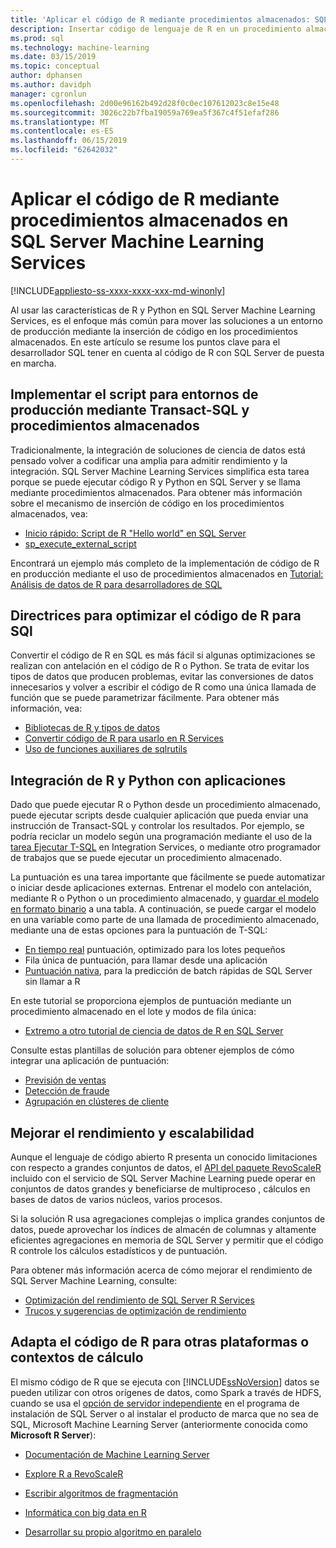 ```yaml
---
title: 'Aplicar el código de R mediante procedimientos almacenados: SQL Server Machine Learning Services'
description: Insertar código de lenguaje de R en un procedimiento almacenado de SQL Server para que esté disponible para cualquier aplicación cliente que tengan acceso a una base de datos de SQL Server.
ms.prod: sql
ms.technology: machine-learning
ms.date: 03/15/2019
ms.topic: conceptual
author: dphansen
ms.author: davidph
manager: cgronlun
ms.openlocfilehash: 2d00e96162b492d28f0c0ec107612023c8e15e48
ms.sourcegitcommit: 3026c22b7fba19059a769ea5f367c4f51efaf286
ms.translationtype: MT
ms.contentlocale: es-ES
ms.lasthandoff: 06/15/2019
ms.locfileid: "62642032"
---
```

# <a name="operationalize-r-code-using-stored-procedures-in-sql-server-machine-learning-services"></a>Aplicar el código de R mediante procedimientos almacenados en SQL Server Machine Learning Services
[!INCLUDE[appliesto-ss-xxxx-xxxx-xxx-md-winonly](../../includes/appliesto-ss-xxxx-xxxx-xxx-md-winonly.md)]

Al usar las características de R y Python en SQL Server Machine Learning Services, es el enfoque más común para mover las soluciones a un entorno de producción mediante la inserción de código en los procedimientos almacenados. En este artículo se resume los puntos clave para el desarrollador SQL tener en cuenta al código de R con SQL Server de puesta en marcha.

## <a name="deploy-production-ready-script-using-t-sql-and-stored-procedures"></a>Implementar el script para entornos de producción mediante Transact-SQL y procedimientos almacenados

Tradicionalmente, la integración de soluciones de ciencia de datos está pensado volver a codificar una amplia para admitir rendimiento y la integración. SQL Server Machine Learning Services simplifica esta tarea porque se puede ejecutar código R y Python en SQL Server y se llama mediante procedimientos almacenados. Para obtener más información sobre el mecanismo de inserción de código en los procedimientos almacenados, vea:

+ [Inicio rápido: Script de R "Hello world" en SQL Server](../../advanced-analytics/tutorials//quickstart-r-run-using-tsql.md)
+ [sp_execute_external_script](../../relational-databases/system-stored-procedures/sp-execute-external-script-transact-sql.md)

Encontrará un ejemplo más completo de la implementación de código de R en producción mediante el uso de procedimientos almacenados en [Tutorial: Análisis de datos de R para desarrolladores de SQL](../../advanced-analytics/tutorials/sqldev-in-database-r-for-sql-developers.md)

## <a name="guidelines-for-optimizing-r-code-for-sql"></a>Directrices para optimizar el código de R para SQl

Convertir el código de R en SQL es más fácil si algunas optimizaciones se realizan con antelación en el código de R o Python. Se trata de evitar los tipos de datos que producen problemas, evitar las conversiones de datos innecesarios y volver a escribir el código de R como una única llamada de función que se puede parametrizar fácilmente. Para obtener más información, vea:

+ [Bibliotecas de R y tipos de datos](r-libraries-and-data-types.md)
+ [Convertir código de R para usarlo en R Services](converting-r-code-for-use-in-sql-server.md)
+ [Uso de funciones auxiliares de sqlrutils](ref-r-sqlrutils.md)

## <a name="integrate-r-and-python-with-applications"></a>Integración de R y Python con aplicaciones

Dado que puede ejecutar R o Python desde un procedimiento almacenado, puede ejecutar scripts desde cualquier aplicación que pueda enviar una instrucción de Transact-SQL y controlar los resultados. Por ejemplo, se podría reciclar un modelo según una programación mediante el uso de la [tarea Ejecutar T-SQL](https://docs.microsoft.com/sql/integration-services/control-flow/execute-t-sql-statement-task) en Integration Services, o mediante otro programador de trabajos que se puede ejecutar un procedimiento almacenado.

La puntuación es una tarea importante que fácilmente se puede automatizar o iniciar desde aplicaciones externas. Entrenar el modelo con antelación, mediante R o Python o un procedimiento almacenado, y [guardar el modelo en formato binario](../tutorials/walkthrough-build-and-save-the-model.md) a una tabla. A continuación, se puede cargar el modelo en una variable como parte de una llamada de procedimiento almacenado, mediante una de estas opciones para la puntuación de T-SQL:

+ [En tiempo real](../real-time-scoring.md) puntuación, optimizado para los lotes pequeños
+ Fila única de puntuación, para llamar desde una aplicación
+ [Puntuación nativa](../sql-native-scoring.md), para la predicción de batch rápidas de SQL Server sin llamar a R

En este tutorial se proporciona ejemplos de puntuación mediante un procedimiento almacenado en el lote y modos de fila única:

+ [Extremo a otro tutorial de ciencia de datos de R en SQL Server](../tutorials/walkthrough-data-science-end-to-end-walkthrough.md)

Consulte estas plantillas de solución para obtener ejemplos de cómo integrar una aplicación de puntuación:

+ [Previsión de ventas](https://github.com/Microsoft/SQL-Server-R-Services-Samples/blob/master/RetailForecasting/Introduction.md)
+ [Detección de fraude](https://github.com/Microsoft/r-server-fraud-detection)
+ [Agrupación en clústeres de cliente](https://github.com/Microsoft/sql-server-samples/tree/master/samples/features/r-services/getting-started/customer-clustering)

## <a name="boost-performance-and-scale"></a>Mejorar el rendimiento y escalabilidad

Aunque el lenguaje de código abierto R presenta un conocido limitaciones con respecto a grandes conjuntos de datos, el [API del paquete RevoScaleR](ref-r-revoscaler.md) incluido con el servicio de SQL Server Machine Learning puede operar en conjuntos de datos grandes y beneficiarse de multiproceso , cálculos en bases de datos de varios núcleos, varios procesos.

Si la solución R usa agregaciones complejas o implica grandes conjuntos de datos, puede aprovechar los índices de almacén de columnas y altamente eficientes agregaciones en memoria de SQL Server y permitir que el código R controle los cálculos estadísticos y de puntuación.

Para obtener más información acerca de cómo mejorar el rendimiento de SQL Server Machine Learning, consulte:

+ [Optimización del rendimiento de SQL Server R Services](../../advanced-analytics/r/sql-server-r-services-performance-tuning.md)
+ [Trucos y sugerencias de optimización de rendimiento](https://gallery.cortanaintelligence.com/Tutorial/SQL-Server-Optimization-Tips-and-Tricks-for-Analytics-Services)

## <a name="adapt-r-code-for-other-platforms-or-compute-contexts"></a>Adapta el código de R para otras plataformas o contextos de cálculo

El mismo código de R que se ejecuta con [!INCLUDE[ssNoVersion](../../includes/ssnoversion-md.md)] datos se pueden utilizar con otros orígenes de datos, como Spark a través de HDFS, cuando se usa el [opción de servidor independiente](../install/sql-machine-learning-standalone-windows-install.md) en el programa de instalación de SQL Server o al instalar el producto de marca que no sea de SQL, Microsoft Machine Learning Server (anteriormente conocida como **Microsoft R Server**):

+ [Documentación de Machine Learning Server](https://docs.microsoft.com/r-server/)

+ [Explore R a RevoScaleR](https://docs.microsoft.com/r-server/r/tutorial-r-to-revoscaler)

+ [Escribir algoritmos de fragmentación](https://docs.microsoft.com/r-server/r/how-to-developer-write-chunking-algorithms)

+ [Informática con big data en R](https://docs.microsoft.com/r-server/r/tutorial-large-data-tips)

+ [Desarrollar su propio algoritmo en paralelo](https://docs.microsoft.com/r-server/r-reference/revopemar/pemar)

